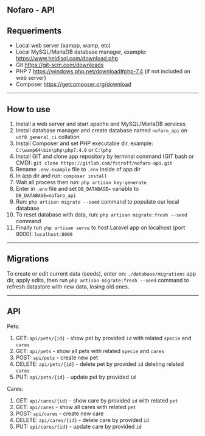 ## Nofaro - API

## Requeriments

- Local web server (xampp, wamp, etc)
- Local MySQL/MariaDB database manager, example: https://www.heidisql.com/download.php
- Git https://git-scm.com/downloads
- PHP 7 https://windows.php.net/download#php-7.4 (if not included on web server)
- Composer https://getcomposer.org/download

- - - - -

## How to use

1. Install a web server and start apache and MySQL/MariaDB services
2. Install database manager and create database named `nofaro_api` on `utf8_general_ci` collation
3. Install Composer and set PHP executable dir, example: `C:\wamp64\bin\php\php7.4.0` or `C:\php`
4. Install GIT and clone app repository by terminal command (GIT bash or CMD): `git clone https://gitlab.com/fstroff/nofaro-api.git`
5. Rename `.env.example` file to `.env` inside of app dir
6. In app dir and run: `composer install`
7. Wait all process then run: `php artisan key:generate`
8. Enter in `.env` file and set `DB_DATABASE=` variable to `DB_DATABASE=nofaro_api`
9. Run: `php artisan migrate --seed` command to populate our local database
10. To reset database with data, run: `php artisan migrate:fresh --seed` command
11. Finally run `php artisan serve` to host Laravel app on localhost (port 8000): `localhost:8000`

- - - - -

## Migrations

To create or edit current data (seeds), enter on: `./database/migrations` app dir, apply edits, then run `php artisan migrate:fresh --seed` command to refresh datastore with new data, losing old ones.

- - - - -

## API

Pets:
1. GET: `api/pets/{id}` - show pet by provided `id` with related `specie` and `cares`
2. GET: `api/pets` - show all pets with related `specie` and `cares`
3. POST: `api/pets` - create new pet
4. DELETE: `api/pets/{id}` - delete pet by provided `id` deleting related `cares`
5. PUT: `api/pets/{id}` - update pet by provided `id`

Cares:
1. GET: `api/cares/{id}` - show care by provided `id` with related `pet`
2. GET: `api/cares` - show all cares with related `pet`
3. POST: `api/cares` - create new care
4. DELETE: `api/cares/{id}` - delete care by provided `id`
5. PUT: `api/cares/{id}` - update care by provided `id`
